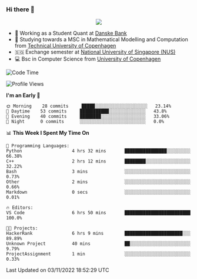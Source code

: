 ### Hi there 👋

<p align="center">
  <img src="https://media4.giphy.com/media/3ohzdKy5Z8TChSDuiA/giphy.gif?cid=ecf05e47r69cojk56gup9q8mep9liy48s94dn2uxsfh6fv39&rid=giphy.gif&ct=g" />
</p>

* 🏦 Working as a Student Quant at [Danske Bank](https://danskebank.dk)
* 🧮 Studying towards a MSC in Mathematical Modelling and Computation from [Technical University of Copenhagen](https://www.dtu.dk)
* 🇸🇬 Exchange semester at [National University of Singapore (NUS)](https://www.nus.edu.sg)
* 💻 Bsc in Computer Science from [University of Copenhagen](https://www.ku.dk/english/)


<!--START_SECTION:waka-->
![Code Time](http://img.shields.io/badge/Code%20Time-28%20hrs%2026%20mins-blue)

![Profile Views](http://img.shields.io/badge/Profile%20Views-0-blue)

**I'm an Early 🐤** 

```text
🌞 Morning    28 commits     █████░░░░░░░░░░░░░░░░░░░░   23.14% 
🌆 Daytime    53 commits     ███████████░░░░░░░░░░░░░░   43.8% 
🌃 Evening    40 commits     ████████░░░░░░░░░░░░░░░░░   33.06% 
🌙 Night      0 commits      ░░░░░░░░░░░░░░░░░░░░░░░░░   0.0%

```


📊 **This Week I Spent My Time On** 

```text
💬 Programming Languages: 
Python                   4 hrs 32 mins       ████████████████░░░░░░░░░   66.38% 
C++                      2 hrs 12 mins       ████████░░░░░░░░░░░░░░░░░   32.22% 
Bash                     3 mins              ░░░░░░░░░░░░░░░░░░░░░░░░░   0.73% 
Other                    2 mins              ░░░░░░░░░░░░░░░░░░░░░░░░░   0.66% 
Markdown                 0 secs              ░░░░░░░░░░░░░░░░░░░░░░░░░   0.01%

🔥 Editors: 
VS Code                  6 hrs 50 mins       █████████████████████████   100.0%

🐱‍💻 Projects: 
HackerRank               6 hrs 9 mins        ██████████████████████░░░   89.89% 
Unknown Project          40 mins             ██░░░░░░░░░░░░░░░░░░░░░░░   9.79% 
ProjectAssignment        1 min               ░░░░░░░░░░░░░░░░░░░░░░░░░   0.33%

```


 Last Updated on 03/11/2022 18:52:29 UTC
<!--END_SECTION:waka-->
